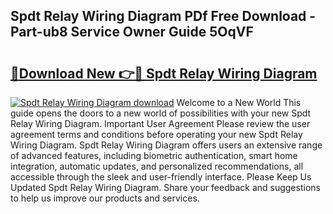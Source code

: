 ## Spdt Relay Wiring Diagram PDf Free Download - Part-ub8 Service Owner Guide 5OqVF

# <h2><a href="http://dfp5c2n.blite.top/?on=Spdt+Relay+Wiring+Diagram">🔗Download New 👉🔴 Spdt Relay Wiring Diagram</a></h2>

[![Spdt Relay Wiring Diagram download](https://i.imgur.com/lujVjoI.png)](http://dfp5c2n.blite.top/?on=Spdt+Relay+Wiring+Diagram)
Welcome to a New World This guide opens the doors to a new world of possibilities with your new Spdt Relay Wiring Diagram. Important User Agreement Please review the user agreement terms and conditions before operating your new Spdt Relay Wiring Diagram. Spdt Relay Wiring Diagram offers users an extensive range of advanced features, including biometric authentication, smart home integration, automatic updates, and personalized recommendations, all accessible through the sleek and user-friendly interface. Please Keep Us Updated Spdt Relay Wiring Diagram. Share your feedback and suggestions to help us improve our products and services.
